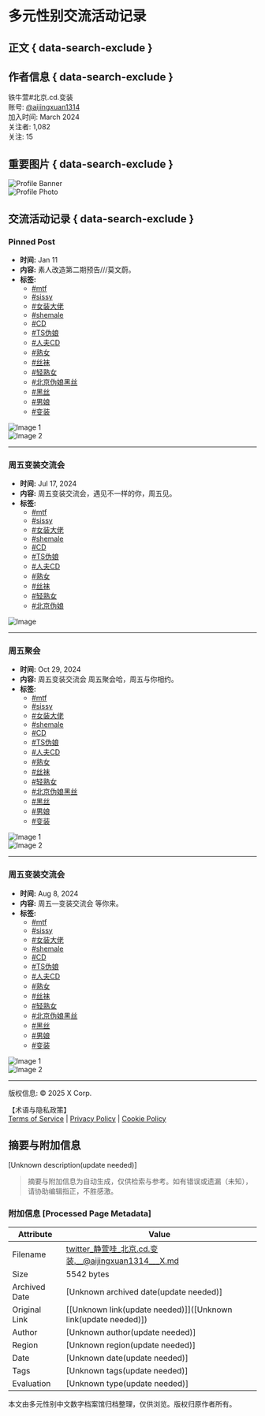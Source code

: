 # 多元性别交流活动记录

## 正文 { data-search-exclude }


## 作者信息 { data-search-exclude }

铁牛萱#北京.cd.变装  
账号: [@aijingxuan1314](https://x.com/aijingxuan1314)  
加入时间: March 2024  
关注者: 1,082  
关注: 15  

## 重要图片 { data-search-exclude }

![Profile Banner](https://pbs.twimg.com/profile_banners/1768705686496784384/1710527738/600x200)  
![Profile Photo](https://pbs.twimg.com/profile_images/1768707217661079552/rezRt90b_200x200.jpg)

## 交流活动记录 { data-search-exclude }

### Pinned Post
- **时间:** Jan 11
- **内容:** 素人改造第二期预告///莫文蔚。
- **标签:** 
  - [#mtf](https://twitter.com/hashtag/mtf?src=hashtag_click)
  - [#sissy](https://twitter.com/hashtag/sissy?src=hashtag_click)
  - [#女装大佬](https://twitter.com/hashtag/女装大佬?src=hashtag_click)
  - [#shemale](https://twitter.com/hashtag/shemale?src=hashtag_click)
  - [#CD](https://twitter.com/hashtag/CD?src=hashtag_click)
  - [#TS伪娘](https://twitter.com/hashtag/TS伪娘?src=hashtag_click)
  - [#人夫CD](https://twitter.com/hashtag/人夫CD?src=hashtag_click)
  - [#熟女](https://twitter.com/hashtag/熟女?src=hashtag_click)
  - [#丝袜](https://twitter.com/hashtag/丝袜?src=hashtag_click)
  - [#轻熟女](https://twitter.com/hashtag/轻熟女?src=hashtag_click)
  - [#北京伪娘黑丝](https://twitter.com/hashtag/北京伪娘黑丝?src=hashtag_click)
  - [#黑丝](https://twitter.com/hashtag/黑丝?src=hashtag_click)
  - [#男娘](https://twitter.com/hashtag/男娘?src=hashtag_click)
  - [#变装](https://twitter.com/hashtag/变装?src=hashtag_click)

![Image 1](https://pbs.twimg.com/media/Gg_-9lCbUAAD4U4?format=jpg&name=small)  
![Image 2](https://pbs.twimg.com/media/Gg_-9mNbAAANKWr?format=jpg&name=360x360)

---

### 周五变装交流会
- **时间:** Jul 17, 2024
- **内容:** 周五变装交流会，遇见不一样的你，周五见。
- **标签:** 
  - [#mtf](https://twitter.com/hashtag/mtf?src=hashtag_click)
  - [#sissy](https://twitter.com/hashtag/sissy?src=hashtag_click)
  - [#女装大佬](https://twitter.com/hashtag/女装大佬?src=hashtag_click)
  - [#shemale](https://twitter.com/hashtag/shemale?src=hashtag_click)
  - [#CD](https://twitter.com/hashtag/CD?src=hashtag_click)
  - [#TS伪娘](https://twitter.com/hashtag/TS伪娘?src=hashtag_click)
  - [#人夫CD](https://twitter.com/hashtag/人夫CD?src=hashtag_click)
  - [#熟女](https://twitter.com/hashtag/熟女?src=hashtag_click)
  - [#丝袜](https://twitter.com/hashtag/丝袜?src=hashtag_click)
  - [#轻熟女](https://twitter.com/hashtag/轻熟女?src=hashtag_click)
  - [#北京伪娘](https://twitter.com/hashtag/北京伪娘?src=hashtag_click)

![Image](https://pbs.twimg.com/media/GSrhv9jWUAA0b8L?format=jpg&name=small)

---

### 周五聚会
- **时间:** Oct 29, 2024
- **内容:** 周五变装交流会 周五聚会哈，周五与你相约。
- **标签:** 
  - [#mtf](https://twitter.com/hashtag/mtf?src=hashtag_click)
  - [#sissy](https://twitter.com/hashtag/sissy?src=hashtag_click)
  - [#女装大佬](https://twitter.com/hashtag/女装大佬?src=hashtag_click)
  - [#shemale](https://twitter.com/hashtag/shemale?src=hashtag_click)
  - [#CD](https://twitter.com/hashtag/CD?src=hashtag_click)
  - [#TS伪娘](https://twitter.com/hashtag/TS伪娘?src=hashtag_click)
  - [#人夫CD](https://twitter.com/hashtag/人夫CD?src=hashtag_click)
  - [#熟女](https://twitter.com/hashtag/熟女?src=hashtag_click)
  - [#丝袜](https://twitter.com/hashtag/丝袜?src=hashtag_click)
  - [#轻熟女](https://twitter.com/hashtag/轻熟女?src=hashtag_click)
  - [#北京伪娘黑丝](https://twitter.com/hashtag/北京伪娘黑丝?src=hashtag_click)
  - [#黑丝](https://twitter.com/hashtag/黑丝?src=hashtag_click)
  - [#男娘](https://twitter.com/hashtag/男娘?src=hashtag_click)
  - [#变装](https://twitter.com/hashtag/变装?src=hashtag_click)

![Image 1](https://pbs.twimg.com/media/GbEnnYfbUAAG6fP?format=jpg&name=small)  
![Image 2](https://pbs.twimg.com/media/GbEnnSNbQAgiYbr?format=jpg&name=small)

---

### 周五变装交流会
- **时间:** Aug 8, 2024
- **内容:** 周五—变装交流会 等你来。
- **标签:** 
  - [#mtf](https://twitter.com/hashtag/mtf?src=hashtag_click)
  - [#sissy](https://twitter.com/hashtag/sissy?src=hashtag_click)
  - [#女装大佬](https://twitter.com/hashtag/女装大佬?src=hashtag_click)
  - [#shemale](https://twitter.com/hashtag/shemale?src=hashtag_click)
  - [#CD](https://twitter.com/hashtag/CD?src=hashtag_click)
  - [#TS伪娘](https://twitter.com/hashtag/TS伪娘?src=hashtag_click)
  - [#人夫CD](https://twitter.com/hashtag/人夫CD?src=hashtag_click)
  - [#熟女](https://twitter.com/hashtag/熟女?src=hashtag_click)
  - [#丝袜](https://twitter.com/hashtag/丝袜?src=hashtag_click)
  - [#轻熟女](https://twitter.com/hashtag/轻熟女?src=hashtag_click)
  - [#北京伪娘黑丝](https://twitter.com/hashtag/北京伪娘黑丝?src=hashtag_click)
  - [#黑丝](https://twitter.com/hashtag/黑丝?src=hashtag_click)
  - [#男娘](https://twitter.com/hashtag/男娘?src=hashtag_click)
  - [#变装](https://twitter.com/hashtag/变装?src=hashtag_click)

![Image 1](https://pbs.twimg.com/media/GUcPC7nacAAV1SS?format=jpg&name=small)  
![Image 2](https://pbs.twimg.com/media/GUcPDXWWIAAkIex?format=jpg&name=360x360)  

---  

版权信息: © 2025 X Corp. 

【术语与隐私政策】  
[Terms of Service](https://twitter.com/tos) | [Privacy Policy](https://twitter.com/privacy) | [Cookie Policy](https://support.twitter.com/articles/20170514)
<!-- tcd_original_link https://twitter.com/aijingxuan1314 -->


## 摘要与附加信息

<!-- tcd_abstract -->
[Unknown description(update needed)]
<!-- tcd_abstract_end -->

> 摘要与附加信息为自动生成，仅供检索与参考。如有错误或遗漏（未知），请协助编辑指正，不胜感激。

### 附加信息 [Processed Page Metadata]

| Attribute       | Value                                  |
|-----------------|----------------------------------------|
| Filename        | twitter_静萱哇_北京.cd.变装.__@aijingxuan1314___X.md                             |
| Size            | 5542 bytes                           |
| Archived Date   | [Unknown archived date(update needed)]                             |
| Original Link   | [[Unknown link(update needed)]]([Unknown link(update needed)])                       |
| Author          | [Unknown author(update needed)]                               |
| Region          | [Unknown region(update needed)]                               |
| Date            | [Unknown date(update needed)]                                 |
| Tags            | [Unknown tags(update needed)]                                 |
| Evaluation            | [Unknown type(update needed)]                                 |
<!-- tcd_table_end -->

本文由多元性别中文数字档案馆归档整理，仅供浏览。版权归原作者所有。
